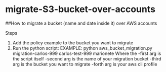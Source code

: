 # migrate-S3-bucket-over-accounts
##How to migrate a bucket (name and date inside it) over AWS accounts


Steps

1) Add the policy example to the bucket you want to migrate
2) Run the python script:
        EXAMPLE: python aws_bucket_migration.py migration-carlos-999 carlos-test-999 marionete
        Where the -first arg is the script itself
                  -second arg is the name of your migration bucket
                  -third arg is the bucket you want to migrate
                  -forth arg is your aws cli profile

